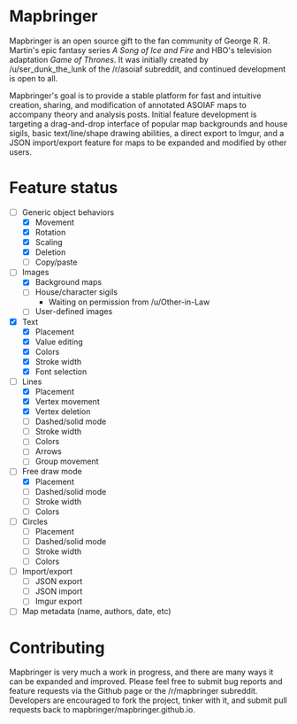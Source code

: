 # Mapbringer

Mapbringer is an open source gift to the fan community of George R. R. Martin's epic fantasy series *A Song of Ice and Fire* and HBO's television adaptation *Game of Thrones*. It was initially created by /u/ser_dunk_the_lunk of the /r/asoiaf subreddit, and continued development is open to all.

Mapbringer's goal is to provide a stable platform for fast and intuitive creation, sharing, and modification of annotated ASOIAF maps to accompany theory and analysis posts. Initial feature development is targeting a drag-and-drop interface of popular map backgrounds and house sigils, basic text/line/shape drawing abilities, a direct export to Imgur, and a JSON import/export feature for maps to be expanded and modified by other users.

# Feature status

- [ ] Generic object behaviors
	- [x] Movement
	- [x] Rotation
	- [x] Scaling
	- [x] Deletion
	- [ ] Copy/paste
- [ ] Images
	- [x] Background maps
	- [ ] House/character sigils
		- Waiting on permission from /u/Other-in-Law
	- [ ] User-defined images
- [x] Text
	- [x] Placement
	- [x] Value editing
	- [x] Colors
	- [x] Stroke width
	- [x] Font selection
- [ ] Lines
	- [x] Placement
	- [x] Vertex movement
	- [x] Vertex deletion
	- [ ] Dashed/solid mode
	- [ ] Stroke width
	- [ ] Colors
	- [ ] Arrows
	- [ ] Group movement
- [ ] Free draw mode
	- [x] Placement
	- [ ] Dashed/solid mode
	- [ ] Stroke width
	- [ ] Colors
- [ ] Circles
	- [ ] Placement
	- [ ] Dashed/solid mode
	- [ ] Stroke width
	- [ ] Colors
- [ ] Import/export
	- [ ] JSON export
	- [ ] JSON import
	- [ ] Imgur export
- [ ] Map metadata (name, authors, date, etc)

# Contributing

Mapbringer is very much a work in progress, and there are many ways it can be expanded and improved. Please feel free to submit bug reports and feature requests via the Github page or the /r/mapbringer subreddit. Developers are encouraged to fork the project, tinker with it, and submit pull requests back to mapbringer/mapbringer.github.io.
